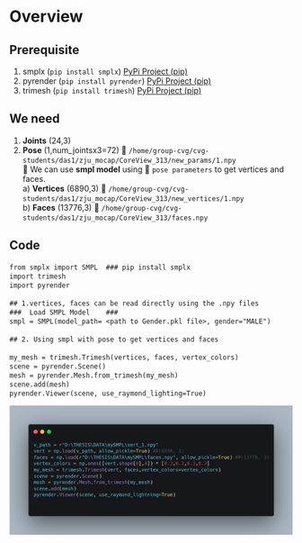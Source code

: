 # Overview

## Prerequisite
1. smplx (``` pip install smplx ```)  [PyPi Project (pip)](https://pypi.org/project/smplx/)
2. pyrender (```pip install pyrender```)   [PyPi Project (pip)](https://pypi.org/project/pyrender/)
3. trimesh (```pip install trimesh```)  [PyPi Project (pip)](https://pypi.org/project/trimesh/)
## We need 
1) **Joints**  (24,3) <br>
2) **Pose** (1,num_jointsx3=72) :open_file_folder: ```/home/group-cvg/cvg-students/das1/zju_mocap/CoreView_313/new_params/1.npy```<br>
🧮 We can use **smpl model** using 💎 ```pose parameters``` to get vertices and faces. <br>
a) **Vertices** (6890,3) :open_file_folder: ```/home/group-cvg/cvg-students/das1/zju_mocap/CoreView_313/new_vertices/1.npy``` <br>
b) **Faces** (13776,3) :open_file_folder: ```/home/group-cvg/cvg-students/das1/zju_mocap/CoreView_313/faces.npy```<br>

## Code
```
from smplx import SMPL  ### pip install smplx
import trimesh
import pyrender

## 1.vertices, faces can be read directly using the .npy files
###  Load SMPL Model    ### 
smpl = SMPL(model_path= <path to Gender.pkl file>, gender="MALE")

## 2. Using smpl with pose to get vertices and faces

my_mesh = trimesh.Trimesh(vertices, faces, vertex_colors)
scene = pyrender.Scene()
mesh = pyrender.Mesh.from_trimesh(my_mesh)
scene.add(mesh)
pyrender.Viewer(scene, use_raymond_lighting=True)
```
![myCode](smpl_read_carbonNowSh.png)
